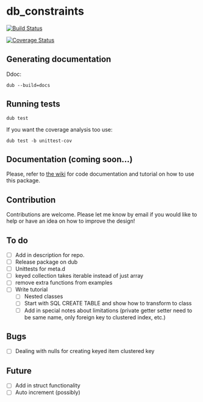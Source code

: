 # db_constraints

[![Build Status](https://travis-ci.org/marmy28/db_constraints.svg)](https://travis-ci.org/marmy28/db_constraints)

[![Coverage Status](https://coveralls.io/repos/marmy28/db_constraints/badge.png?branch=master&service=github)](https://coveralls.io/github/marmy28/db_constraints?branch=master)


## Generating documentation

Ddoc:

    dub --build=docs

## Running tests

    dub test

If you want the coverage analysis too use:

    dub test -b unittest-cov

## Documentation (coming soon...)

Please, refer to [the wiki](https://github.com/marmy28/db_constraints/wiki) for code documentation and tutorial on how to use this package.

## Contribution

Contributions are welcome. Please let me know by email if you would like to help or have an idea on how to improve the design!

## To do
- [ ] Add in description for repo.
- [ ] Release package on dub
- [ ] Unittests for meta.d
- [ ] keyed collection takes iterable instead of just array
- [ ] remove extra functions from examples
- [ ] Write tutorial
  * [ ] Nested classes
  * [ ] Start with SQL CREATE TABLE and show how to transform to class
  * [ ] Add in special notes about limitations (private getter setter need to be same name, only foreign key to clustered index, etc.)

## Bugs
- [ ] Dealing with nulls for creating keyed item clustered key

## Future
- [ ] Add in struct functionality
- [ ] Auto increment (possibly)
